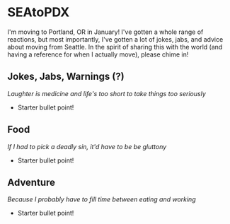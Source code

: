 # SEAtoPDX
I'm moving to Portland, OR in January! 
I've gotten a whole range of reactions, but most importantly, I've gotten a lot of jokes, jabs, and advice about moving from Seattle. In the spirit of sharing this with the world (and having a reference for when I actually move), please chime in!

## Jokes, Jabs, Warnings (?)
_Laughter is medicine and life's too short to take things too seriously_
* Starter bullet point!

## Food 
_If I had to pick a deadly sin, it'd have to be be gluttony_
* Starter bullet point!

## Adventure 
_Because I probably have to fill time between eating and working_
* Starter bullet point!
